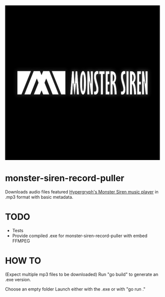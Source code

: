 ![img.png](img.png)

monster-siren-record-puller
==================

Downloads audio files featured [Hypergryph's Monster Siren music player](https://monster-siren.hypergryph.com/)
in .mp3 format with basic metadata.

# TODO
- Tests
- Provide compiled .exe for monster-siren-record-puller with embed FFMPEG

# HOW TO
(Expect multiple mp3 files to be downloaded)
Run "go build" to generate an .exe version.

Choose an empty folder
Launch either with the .exe or with "go run ." 
